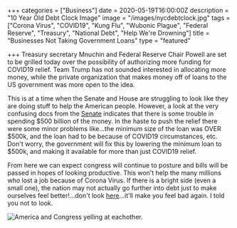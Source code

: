 +++
categories = ["Business"]
date = 2020-05-19T16:00:00Z
description = "10 Year Old Debt Clock Image"
image = "/images/nycdebtclock.jpg"
tags = ["Corona Virus", "COVID19", "Kung Flu", "Wubonic Plague", "Federal Reserve", "Treasury", "National Debt", "Help We're Drowning"]
title = "Businesses Not Taking Government Loans"
type = "featured"

+++
Treasury secretary Mnuchin and Federal Reserve Chair Powell are set to be grilled today over the possibility of authorizing more funding for COVID19 relief.  Team Trump has not sounded interested in allocating more money, while the private organization that makes money off of loans to the US government was more open to the idea.

This is at a time when the Senate and House are struggling to look like they are doing stuff to help the American people.  However, a look at the very confusing docs from the [Senate](https://www.toomey.senate.gov/files/documents/COC%201st%20Report_05.18.2020.pdf) indicates that there is some trouble in spending $500 billion of the money.  In the haste to push the relief there were some minor problems like...the minimum size of the loan was OVER $500k, and the loan had to be because of COVID19 circumstances, etc.  Don't worry, the government will fix this by lowering the minimum loan to $500k, and making it available for more than just COVID19 relief.

From here we can expect congress will continue to posture and bills will be passed in hopes of looking productive.  This won't help the many millions who lost a job because of Corona Virus.  If there is a bright side (even a small one), the nation may not actually go further into debt just to make ourselves feel better!...don't look [here](https://www.usdebtclock.org/)...it'll make you feel bad again.  I told you not to look.

![America and Congress yelling at eachother.](/images/congressdebtmeme.jpg "Show me the Money")